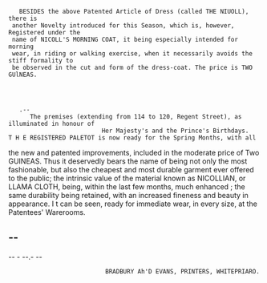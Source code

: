        BESIDES the above Patented Article of Dress (called THE NIUOLL), there is
     another Novelty introduced for this Season, which is, however, Registered under the
     name of NICOLL'S MORNING COAT, it being especially intended for morning
     wear, in riding or walking exercise, when it necessarily avoids the stiff formality to
     be observed in the cut and form of the dress-coat. The price is TWO GUlNEAS.




       .--
          The premises (extending from 114 to 120, Regent Street), as illuminated in honour of
                              Her Majesty's and the Prince's Birthdays.
    T H E REGISTERED PALETOT is now ready for the Spring Months, with all
 the new and patented improvements, included in the moderate price of Two
 GUINEAS. Thus it deservedly bears the name of being not only the most fashionable,
 but also the cheapest and most durable garment ever offered to the public; the
 intrinsic value of the material known as NICOLLIAN, or LLAMA CLOTH, being,
 within the last few months, much enhanced ; the same durability being retained,
 with an increased fineness and beauty in appearance. I t can be seen, ready for
 immediate wear, in every size, at the Patentees' Warerooms.




--
--
 --    - --.-                                                                                    --

                               BRADBURY Ah'D EVANS, PRINTERS, WHITEPRIARO.

